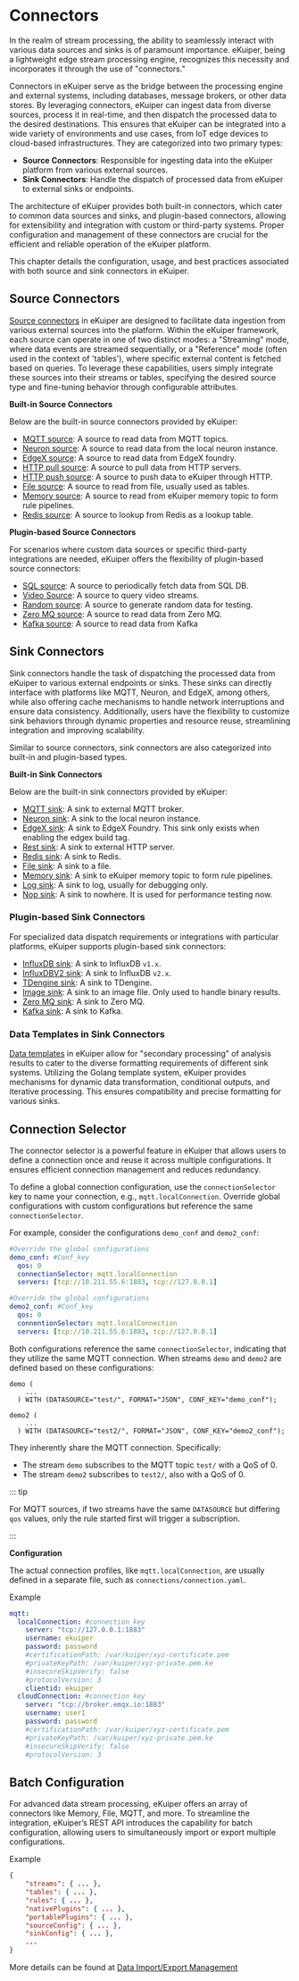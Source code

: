 # Connectors

In the realm of stream processing, the ability to seamlessly interact with various data sources and sinks is of paramount importance. eKuiper, being a lightweight edge stream processing engine, recognizes this necessity and incorporates it through the use of "connectors."

Connectors in eKuiper serve as the bridge between the processing engine and external systems, including databases, message brokers, or other data stores. By leveraging connectors, eKuiper can ingest data from diverse sources, process it in real-time, and then dispatch the processed data to the desired destinations. This ensures that eKuiper can be integrated into a wide variety of environments and use cases, from IoT edge devices to cloud-based infrastructures. They are categorized into two primary types:

- **Source Connectors**: Responsible for ingesting data into the eKuiper platform from various external sources.
- **Sink Connectors**: Handle the dispatch of processed data from eKuiper to external sinks or endpoints.

The architecture of eKuiper provides both built-in connectors, which cater to common data sources and sinks, and plugin-based connectors, allowing for extensibility and integration with custom or third-party systems. Proper configuration and management of these connectors are crucial for the efficient and reliable operation of the eKuiper platform.

This chapter details the configuration, usage, and best practices associated with both source and sink connectors in eKuiper.

## Source Connectors

[Source connectors](./sources/overview.md) in eKuiper are designed to facilitate data ingestion from various external sources into the platform. Within the eKuiper framework, each source can operate in one of two distinct modes: a "Streaming" mode, where data events are streamed sequentially, or a "Reference" mode (often used in the context of 'tables'), where specific external content is fetched based on queries. To leverage these capabilities, users simply integrate these sources into their streams or tables, specifying the desired source type and fine-tuning behavior through configurable attributes.

**Built-in Source Connectors**

Below are the built-in source connectors provided by eKuiper:

- [MQTT source](./sources/builtin/mqtt.md): A source to read data from MQTT topics.
- [Neuron source](./sources/builtin/neuron.md): A source to read data from the local neuron instance.
- [EdgeX source](./sources/builtin/edgex.md): A source to read data from EdgeX foundry.
- [HTTP pull source](./sources/builtin/http_pull.md): A source to pull data from HTTP servers.
- [HTTP push source](./sources/builtin/http_push.md): A source to push data to eKuiper through HTTP.
- [File source](./sources/builtin/file.md): A source to read from file, usually used as tables.
- [Memory source](./sources/builtin/memory.md): A source to read from eKuiper memory topic to form rule pipelines.
- [Redis source](./sources/builtin/redis.md): A source to lookup from Redis as a lookup table.

**Plugin-based Source Connectors**

For scenarios where custom data sources or specific third-party integrations are needed, eKuiper offers the flexibility of plugin-based source connectors:

- [SQL source](./sources/plugin/sql.md): A source to periodically fetch data from SQL DB.
- [Video Source](./sources/plugin/video.md): A source to query video streams.
- [Random source](./sources/plugin/random.md): A source to generate random data for testing.
- [Zero MQ source](./sources/plugin/zmq.md): A source to read data from Zero MQ.
- [Kafka source](./sources/plugin/kafka.md): A source to read data from Kafka

## Sink Connectors

Sink connectors handle the task of dispatching the processed data from eKuiper to various external endpoints or sinks. These sinks can directly interface with platforms like MQTT, Neuron, and EdgeX, among others, while also offering cache mechanisms to handle network interruptions and ensure data consistency. Additionally, users have the flexibility to customize sink behaviors through dynamic properties and resource reuse, streamlining integration and improving scalability.

Similar to source connectors, sink connectors are also categorized into built-in and plugin-based types.

**Built-in Sink Connectors**

Below are the built-in sink connectors provided by eKuiper:

- [MQTT sink](./sinks/builtin/mqtt.md): A sink to external MQTT broker.
- [Neuron sink](./sinks/builtin/neuron.md): A sink to the local neuron instance.
- [EdgeX sink](./sinks/builtin/edgex.md): A sink to EdgeX Foundry. This sink only exists when enabling the edgex build tag.
- [Rest sink](./sinks/builtin/rest.md): A sink to external HTTP server.
- [Redis sink](./sinks/builtin/redis.md): A sink to Redis.
- [File sink](./sinks/builtin/file.md): A sink to a file.
- [Memory sink](./sinks/builtin/memory.md): A sink to eKuiper memory topic to form rule pipelines.
- [Log sink](./sinks/builtin/log.md): A sink to log, usually for debugging only.
- [Nop sink](./sinks/builtin/nop.md): A sink to nowhere. It is used for performance testing now.

### Plugin-based Sink Connectors

For specialized data dispatch requirements or integrations with particular platforms, eKuiper supports plugin-based sink connectors:

- [InfluxDB sink](./sinks/plugin/influx.md): A sink to InfluxDB `v1.x`.
- [InfluxDBV2 sink](./sinks/plugin/influx2.md): A sink to InfluxDB `v2.x`.
- [TDengine sink](./sinks/plugin/tdengine.md): A sink to TDengine.
- [Image sink](./sinks/plugin/image.md): A sink to an image file. Only used to handle binary results.
- [Zero MQ sink](./sinks/plugin/zmq.md): A sink to Zero MQ.
- [Kafka sink](./sinks/plugin/kafka.md): A sink to Kafka.

### Data Templates in Sink Connectors

[Data templates](./sinks/data_template.md) in eKuiper allow for "secondary processing" of analysis results to cater to the diverse formatting requirements of different sink systems. Utilizing the Golang template system, eKuiper provides mechanisms for dynamic data transformation, conditional outputs, and iterative processing. This ensures compatibility and precise formatting for various sinks.

## Connection Selector

The connector selector is a powerful feature in eKuiper that allows users to define a connection once and reuse it across multiple configurations. It ensures efficient connection management and reduces redundancy.

To define a global connection configuration, use the `connectionSelector` key to name your connection, e.g., `mqtt.localConnection`. Override global configurations with custom configurations but reference the same `connectionSelector`.

For example, consider the configurations `demo_conf` and `demo2_conf`:

```yaml
#Override the global configurations
demo_conf: #Conf_key
  qos: 0
  connectionSelector: mqtt.localConnection
  servers: [tcp://10.211.55.6:1883, tcp://127.0.0.1]

#Override the global configurations
demo2_conf: #Conf_key
  qos: 0
  connentionSelector: mqtt.localConnection
  servers: [tcp://10.211.55.6:1883, tcp://127.0.0.1]
```

Both configurations reference the same `connectionSelector`, indicating that they utilize the same MQTT connection. When streams `demo` and `demo2` are defined based on these configurations:

```text
demo (
    ...
  ) WITH (DATASOURCE="test/", FORMAT="JSON", CONF_KEY="demo_conf");

demo2 (
    ...
  ) WITH (DATASOURCE="test2/", FORMAT="JSON", CONF_KEY="demo2_conf");

```

They inherently share the MQTT connection. Specifically:

- The stream `demo` subscribes to the MQTT topic `test/` with a QoS of 0.
- The stream `demo2` subscribes to `test2/`, also with a QoS of 0.

::: tip

For MQTT sources, if two streams have the same `DATASOURCE` but differing `qos` values, only the rule started first will trigger a subscription.

:::

**Configuration**

The actual connection profiles, like `mqtt.localConnection`, are usually defined in a separate file, such as `connections/connection.yaml`.

Example

```yaml
mqtt:
  localConnection: #connection key
    server: "tcp://127.0.0.1:1883"
    username: ekuiper
    password: password
    #certificationPath: /var/kuiper/xyz-certificate.pem
    #privateKeyPath: /var/kuiper/xyz-private.pem.ke
    #insecureSkipVerify: false
    #protocolVersion: 3
    clientid: ekuiper
  cloudConnection: #connection key
    server: "tcp://broker.emqx.io:1883"
    username: user1
    password: password
    #certificationPath: /var/kuiper/xyz-certificate.pem
    #privateKeyPath: /var/kuiper/xyz-private.pem.ke
    #insecureSkipVerify: false
    #protocolVersion: 3
```

## Batch Configuration

For advanced data stream processing, eKuiper offers an array of connectors like Memory, File, MQTT, and more. To streamline the integration, eKuiper’s REST API introduces the capability for batch configuration, allowing users to simultaneously import or export multiple configurations.

Example

```json
{
    "streams": { ... },
    "tables": { ... },
    "rules": { ... },
    "nativePlugins": { ... },
    "portablePlugins": { ... },
    "sourceConfig": { ... },
    "sinkConfig": { ... },
    ...
}
```

More details can be found at [Data Import/Export Management](../api/restapi/data.md)

